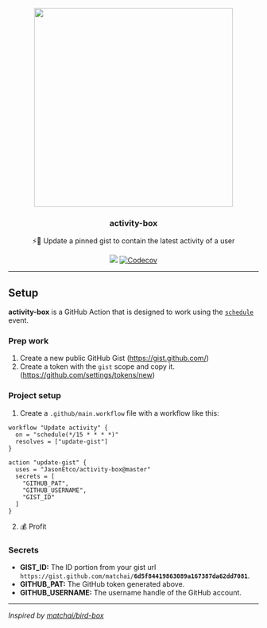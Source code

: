 <p align="center">
  <img width="400" src="https://user-images.githubusercontent.com/10660468/54499151-062f8900-48e5-11e9-82c9-767d39c9cbbe.png">
  <h3 align="center">activity-box</h3>
  <p align="center">⚡️📌 Update a pinned gist to contain the latest activity of a user</p>
</p>

<p align="center"><a href="https://action-badges.now.sh"><img src="https://action-badges.now.sh/JasonEtco/activity-box" /></a> <a href="https://codecov.io/gh/JasonEtco/activity-box/"><img src="https://badgen.now.sh/codecov/c/github/JasonEtco/activity-box" alt="Codecov"></a></p>

---

## Setup

**activity-box** is a GitHub Action that is designed to work using the [`schedule`](https://developer.github.com/actions/managing-workflows/creating-and-cancelling-a-workflow/#scheduling-a-workflow) event.

### Prep work

1. Create a new public GitHub Gist (https://gist.github.com/)
2. Create a token with the `gist` scope and copy it. (https://github.com/settings/tokens/new)

### Project setup

1. Create a `.github/main.workflow` file with a workflow like this:

```workflow
workflow "Update activity" {
  on = "schedule(*/15 * * * *)"
  resolves = ["update-gist"]
}

action "update-gist" {
  uses = "JasonEtco/activity-box@master"
  secrets = [
    "GITHUB_PAT",
    "GITHUB_USERNAME",
    "GIST_ID"
  ]
}
```

2. 💰 Profit

### Secrets

- **GIST_ID:** The ID portion from your gist url `https://gist.github.com/matchai/`**`6d5f84419863089a167387da62dd7081`**.
- **GITHUB_PAT:** The GitHub token generated above.
- **GITHUB_USERNAME:** The username handle of the GitHub account.

---

_Inspired by [matchai/bird-box](https://github.com/matchai/bird-box)_
